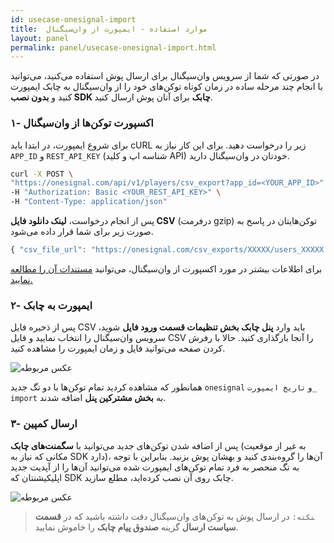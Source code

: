 ```yaml
---
id: usecase-onesignal-import
title:  موارد استفاده - ایمپورت از وان‌سیگنال
layout: panel
permalink: panel/usecase-onesignal-import.html
---
```


در صورتی که شما از سرویس وان‌سیگنال برای ارسال پوش استفاده می‌کنید، می‌توانید با انجام چند مرحله ساده در زمان کوتاه توکن‌های خود را از وان‌سیگنال به چابک ایمپورت کنید و **بدون نصب SDK چابک** برای آنان پوش ارسال کنید.

### ۱- اکسپورت توکن‌ها از وان‌سیگنال

برای شروع ایمپورت، در ابتدا باید cURL زیر را درخواست دهید. برای این کار نیاز به `APP_ID` و `REST_API_KEY` (شناسه اپ و کلید API) خودتان در وان‌سیگنال دارید.

```bash
curl -X POST \
"https://onesignal.com/api/v1/players/csv_export?app_id=<YOUR_APP_ID>" \
-H "Authorization: Basic <YOUR_REST_API_KEY>" \
-H "Content-Type: application/json"
```

پس از انجام درخواست، **لینک دانلود فایل CSV** (درفرمت gzip) توکن‌هایتان در پاسخ به صورت زیر برای شما قرار داده می‌شود.

```javascript
{ "csv_file_url": "https://onesignal.com/csv_exports/XXXXX/users_XXXXX.csv.gz" }
```
برای اطلاعات بیشتر در مورد اکسپورت از وان‌سیگنال، می‌توانید [مستندات آن را مطالعه نمایید.](https://documentation.onesignal.com/reference#csv-export)

### ۲- ایمپورت به چابک

پس از ذخیره فایل CSV باید وارد **پنل چابک بخش تنظیمات قسمت ورود فایل** شوید، سرویس وان‌سیگنال را انتخاب نمایید و فایل CSV را آنجا بارگذاری کنید. حالا با رفرش کردن صفحه می‌توانید فایل و زمان ایمپورت را مشاهده کنید.

![عکس مربوطه](http://uupload.ir/files/41c0_import2.gif)

همانطور که مشاهده کردید تمام توکن‌ها با دو تگ جدید `onesignal` و `تاریخ ایمپورت_ import` به **بخش مشترکین پنل** اضافه شدند. 

### ۳- ارسال کمپین

پس از اضافه شدن توکن‌های جدید می‌توانید با **سگمنت‌های چابک** (به غیر از موقعیت مکانی که نیاز به SDK دارد)، آن‌ها را گروه‌بندی کنید و بهشان پوش بزنید.
بنابراین با توجه به تگ منحصر به فرد تمام توکن‌های ایمپورت شده می‌توانید آن‌ها را از آپدیت جدید اپلیکیشنتان که SDK چابک روی آن نصب کرده‌اید، مطلع سازید.

![عکس مربوطه](http://uupload.ir/files/hkqq_send.gif)

> ‍‍‍‍`نکته:` در ارسال پوش به توکن‌های وان‌سیگنال دقت داشته باشید که در **قسمت سیاست ارسال** گزینه **صندوق پیام چابک** را خاموش نمایید.
